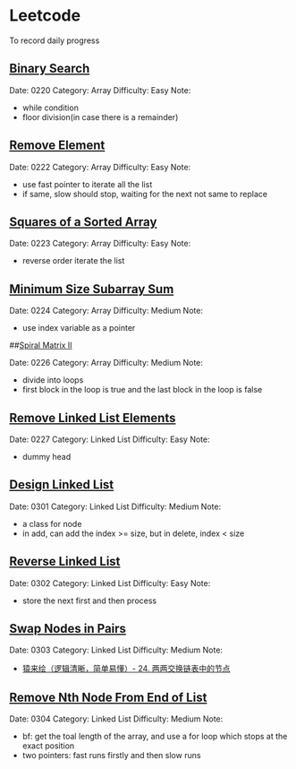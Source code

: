 # Leetcode

To record daily progress

## [Binary Search](https://leetcode.cn/problems/binary-search/)

Date: 0220
Category: Array
Difficulty: Easy
Note:

- while condition
- floor division(in case there is a remainder)

## [Remove Element](https://leetcode.cn/problems/remove-element/)

Date: 0222
Category: Array
Difficulty: Easy
Note:

- use fast pointer to iterate all the list
- if same, slow should stop, waiting for the next not same to replace

## [Squares of a Sorted Array](https://leetcode.cn/problems/squares-of-a-sorted-array/)

Date: 0223
Category: Array
Difficulty: Easy
Note:

- reverse order iterate the list

## [Minimum Size Subarray Sum](https://leetcode.cn/problems/minimum-size-subarray-sum/)

Date: 0224
Category: Array
Difficulty: Medium
Note:

- use index variable as a pointer

##[Spiral Matrix II](https://leetcode.cn/problems/spiral-matrix-ii/)

Date: 0226
Category: Array
Difficulty: Medium
Note:

- divide into loops
- first block in the loop is true and the last block in the loop is false

## [Remove Linked List Elements](https://leetcode.cn/problems/remove-linked-list-elements/)

Date: 0227
Category: Linked List
Difficulty: Easy
Note:

- dummy head

## [Design Linked List](https://leetcode.cn/problems/design-linked-list/)

Date: 0301
Category: Linked List
Difficulty: Medium
Note:

- a class for node
- in add, can add the index >= size, but in delete, index < size

## [Reverse Linked List](https://leetcode.cn/problems/reverse-linked-list/)

Date: 0302
Category: Linked List
Difficulty: Easy
Note:

- store the next first and then process

## [Swap Nodes in Pairs](https://leetcode.cn/problems/swap-nodes-in-pairs/)

Date: 0303
Category: Linked List
Difficulty: Medium
Note:

- [猿来绘（逻辑清晰，简单易懂）- 24. 两两交换链表中的节点](https://leetcode.cn/problems/swap-nodes-in-pairs/solution/yuan-lai-hui-luo-ji-qing-xi-jian-dan-yi-8t93h/)

## [Remove Nth Node From End of List](https://leetcode.cn/problems/remove-nth-node-from-end-of-list/)

Date: 0304
Category: Linked List
Difficulty: Medium
Note:

- bf: get the toal length of the array, and use a for loop which stops at the exact position
- two pointers: fast runs firstly and then slow runs
